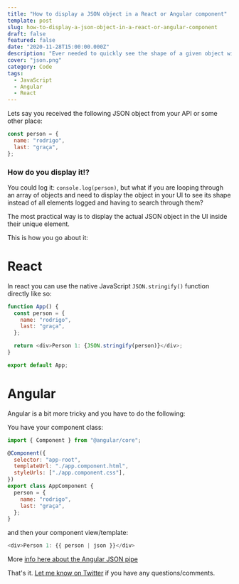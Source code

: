 ```yaml
---
title: "How to display a JSON object in a React or Angular component"
template: post
slug: how-to-display-a-json-object-in-a-react-or-angular-component
draft: false
featured: false
date: "2020-11-28T15:00:00.000Z"
description: "Ever needed to quickly see the shape of a given object without looking through logs?"
cover: "json.png"
category: Code
tags:
  - JavaScript
  - Angular
  - React
---
```


Lets say you received the following JSON object from your API or some other place:

```javascript
const person = {
  name: "rodrigo",
  last: "graça",
};
```

### How do you display it!?

You could log it: `console.log(person)`, but what if you are looping through an array of objects and need to display the object in your UI to see its shape instead of all elements logged and having to search through them?

The most practical way is to display the actual JSON object in the UI inside their unique element.

This is how you go about it:

# React

In react you can use the native JavaScript `JSON.stringify()` function directly like so:

```javascript
function App() {
  const person = {
    name: "rodrigo",
    last: "graça",
  };

  return <div>Person 1: {JSON.stringify(person)}</div>;
}

export default App;
```

# Angular

Angular is a bit more tricky and you have to do the following:

You have your component class:

```javascript
import { Component } from "@angular/core";

@Component({
  selector: "app-root",
  templateUrl: "./app.component.html",
  styleUrls: ["./app.component.css"],
})
export class AppComponent {
  person = {
    name: "rodrigo",
    last: "graça",
  };
}
```

and then your component view/template:

```javascript
<div>Person 1: {{ person | json }}</div>
```

More [info here about the Angular JSON pipe](https://angular.io/api/common/JsonPipe)

That's it. [Let me know on Twitter](https://twitter.com/rodrigograca31) if you have any questions/comments.
